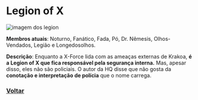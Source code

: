 # Legion of X

![imagem dos legion](https://eb6f93.a2cdn1.secureserver.net/wp-content/uploads/2022/04/todas-equipes-marvel-250422-3-675x1024.jpg)

**Membros atuais**: Noturno, Fanático, Fada, Pó, Dr. Nêmesis, Olhos-Vendados, Legião e Longedosolhos.

**Descrição**: Enquanto a X-Force lida com as ameaças externas de Krakoa, **é a Legion of X que fica responsável pela segurança interna.** Mas, apesar disso, eles não são policiais. O autor da HQ disse que não gosta da **conotação e interpretação de polícia** que o nome carrega.

### [Voltar](README.md)